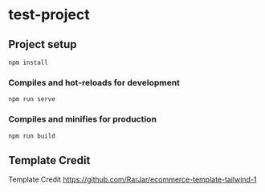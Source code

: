 # test-project

## Project setup
```
npm install
```

### Compiles and hot-reloads for development
```
npm run serve
```

### Compiles and minifies for production
```
npm run build
```

## Template Credit

Template Credit
https://github.com/RarJar/ecommerce-template-tailwind-1
